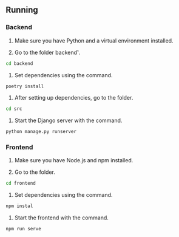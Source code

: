 ## Running

### Backend

1. Make sure you have Python and a virtual environment installed.

1. Go to the folder backend¹.
```sh
cd backend
```
   
1. Set dependencies using the command.
```sh
poetry install
```

1. After setting up dependencies, go to the folder.
```sh
cd src
```

1. Start the Django server with the command.
```sh
python manage.py runserver
```

### Frontend

1. Make sure you have Node.js and npm installed.

1. Go to the folder.
```sh
cd frontend
```
   
1. Set dependencies using the command.
```sh
npm instal
```
   
1. Start the frontend with the command.
```sh
npm run serve
```
